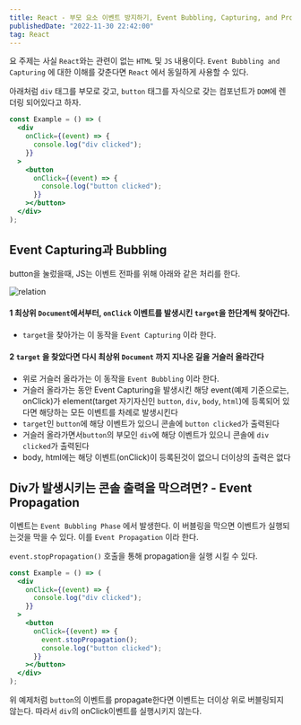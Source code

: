 ```yaml
---
title: React - 부모 요소 이벤트 방지하기, Event Bubbling, Capturing, and Propagation
publishedDate: "2022-11-30 22:42:00"
tag: React
---
```


요 주제는 사실 `React`와는 관련이 없는 `HTML` 및 `JS` 내용이다. `Event Bubbling and Capturing` 에 대한 이해를 갖춘다면 `React` 에서 동일하게 사용할 수 있다.

아래처럼 `div` 태그를 부모로 갖고, `button` 태그를 자식으로 갖는 컴포넌트가 `DOM`에 렌더링 되어있다고 하자.

```jsx
const Example = () => (
  <div
    onClick={(event) => {
      console.log("div clicked");
    }}
  >
    <button
      onClick={(event) => {
        console.log("button clicked");
      }}
    ></button>
  </div>
);
```

## Event Capturing과 Bubbling

button을 눌렀을때, JS는 이벤트 전파를 위해 아래와 같은 처리를 한다.

![relation](/images/posts/react-event/1.png)

#### 1 최상위 `Document`에서부터, `onClick` 이벤트를 발생시킨 `target`을 한단계씩 찾아간다.

- `target`을 찾아가는 이 동작을 `Event Capturing` 이라 한다.

#### 2 `target` 을 찾았다면 다시 최상위 `Document` 까지 지나온 길을 거슬러 올라간다

- 위로 거슬러 올라가는 이 동작을 `Event Bubbling` 이라 한다.
- 거슬러 올라가는 동안 Event Capturing을 발생시킨 해당 event(예제 기준으로는, onClick)가 element(target 자기자신인 `button`, `div`, `body`, `html`)에 등록되어 있다면 해당하는 모든 이벤트를 차례로 발생시킨다
- `target`인 `button`에 해당 이벤트가 있으니 콘솔에 `button clicked`가 출력된다
- 거슬러 올라가면서`button`의 부모인 `div`에 해당 이벤트가 있으니 콘솔에 `div clicked`가 출력된다
- body, html에는 해당 이벤트(onClick)이 등록된것이 없으니 더이상의 출력은 없다

## Div가 발생시키는 콘솔 출력을 막으려면? - Event Propagation

이벤트는 `Event Bubbling Phase` 에서 발생한다. 이 버블링을 막으면 이벤트가 실행되는것을 막을 수 있다. 이를 `Event Propagation` 이라 한다.

`event.stopPropagation()` 호출을 통해 propagation을 실행 시킬 수 있다.

```jsx
const Example = () => (
  <div
    onClick={(event) => {
      console.log("div clicked");
    }}
  >
    <button
      onClick={(event) => {
        event.stopPropagation();
        console.log("button clicked");
      }}
    ></button>
  </div>
);
```

위 예제처럼 `button`의 이벤트를 propagate한다면 이벤트는 더이상 위로 버블링되지 않는다. 따라서 `div`의 onClick이벤트를 실행시키지 않는다.
